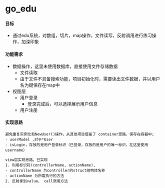 # go_edu

#### 目标
- 通过edu系统，对数组，切片，map操作，文件读写，反射调用进行练习操作，加深印象

#### 功能需求
- 数据操作，这里未使用数据库，直接使用文件存储数据
    - 文件读取
    - 由于文件不具备搜索功能，项目初始化时，需要读出文件数据，并以用户名为键保存在map中
- 视图层
    - 用户登录
        - 登录完成后，可以选择展示用户信息
    - 用户注册
 
#### 实现思路
 
```
避免重复实例化和NewUser()操作，从其他项目借鉴了 container思路，保存在容器中;
- userModel ,对于*User
- isLogin，存放的是用户登录标识（已登录，存放的是用户的唯一标识，在这里使用username）

view层实现思路，已实现
1. 利用标识符(controllerName, actionName),
- controllerName 为controller的struct结构体名称
- actionName 为所需执行的方法
2. 反射拿到value， call调用方法
```